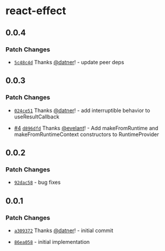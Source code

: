 # react-effect

## 0.0.4

### Patch Changes

- [`5c48c4d`](https://github.com/datner/react-effect/commit/5c48c4decfab28fc0ae1a7e580758aabc640671c) Thanks [@datner](https://github.com/datner)! - update peer deps

## 0.0.3

### Patch Changes

- [`024ce51`](https://github.com/datner/react-effect/commit/024ce51f8d3bc32c3e9c3b1b6af8729ff912fad6) Thanks [@datner](https://github.com/datner)! - add interruptible behavior to useResultCallback

- [#4](https://github.com/datner/react-effect/pull/4) [`d896dfd`](https://github.com/datner/react-effect/commit/d896dfdd37deca109679668883f0a723e3fa75f6) Thanks [@evelant](https://github.com/evelant)! - Add makeFromRuntime and makeFromRuntimeContext constructors to RuntimeProvider

## 0.0.2

### Patch Changes

- [`92dac58`](https://github.com/datner/react-effect/commit/92dac5814e11c2526ab572a5c2100305e08b3dc4) - bug fixes

## 0.0.1

### Patch Changes

- [`a309372`](https://github.com/datner/react-effect/commit/a309372be84802ec53118e9c3cdf69f2d375d55a) Thanks [@datner](https://github.com/datner)! - initial commit

- [`86ea058`](https://github.com/datner/react-effect/commit/86ea0587bbf30fea10278ce4eeb3bfb9dedda528) - initial implementation
